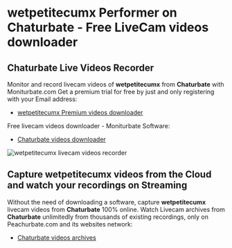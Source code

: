 # wetpetitecumx Performer on Chaturbate - Free LiveCam videos downloader

## Chaturbate Live Videos Recorder

Monitor and record livecam videos of **wetpetitecumx** from **Chaturbate** with Moniturbate.com
Get a premium trial for free by just and only registering with your Email address:
* [wetpetitecumx Premium videos downloader](https://moniturbate.com/request-demo-licence-key.html)

Free livecam videos downloader - Moniturbate Software:
* [Chaturbate videos downloader](https://moniturbate.com/moniturbate-download-software.html)

![wetpetitecumx livecam videos recorder](https://peachurnet.com/templates/moniturbate-software.png)


## Capture wetpetitecumx videos from the Cloud and watch your recordings on Streaming

Without the need of downloading a software, capture **wetpetitecumx** livecam videos from **Chaturbate** 100% online.
Watch Livecam archives from **Chaturbate** unlimitedly from thousands of existing recordings, only on Peachurbate.com and its websites network:
* [Chaturbate videos archives](https://peachurnet.com/)